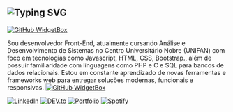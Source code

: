 ## ![Typing SVG](https://readme-typing-svg.herokuapp.com/?lines=Bem+vindo+ao+meu+Github&font=Fira%20Code¢er=true&width=380&height=50)
[![GitHub WidgetBox](https://github-widgetbox.vercel.app/api/profile?username=allankennedys&data=repositories,commits,followers)](https://github.com/Jurredr/github-widgetbox)

Sou desenvolvedor Front-End, atualmente cursando Análise e Desenvolvimento de Sistemas no Centro Universitário Nobre (UNIFAN) com foco em tecnologias como Javascript, HTML, CSS, Bootstrap., além de possuir familiaridade com linguagens como PHP e C e SQL para bancos de dados relacionais. Estou em constante aprendizado de novas ferramentas e frameworks web para entregar soluções modernas, funcionais e responsivas.
[![GitHub WidgetBox](https://github-widgetbox.vercel.app/api/skills?languages=js,html,css,c,mysql,powershell,bash&frameworks=react,bootstrap&tools=git,npm,firebase,nodejs&software=linux,windows,vscode)](https://github.com/Jurredr/github-widgetbox)

<a href="https://www.linkedin.com/in/allankennedys/" target="_blank"><img src="https://img.shields.io/badge/LinkedIn-%230077B5.svg?&style=flat-square&logo=linkedin&logoColor=white" alt="LinkedIn"></a>
<a href="https://dev.to/allankennedys" target="_blank"><img src="https://img.shields.io/badge/DEV-%230A0A0A.svg?&style=flat-square&logo=DEV.to&logoColor=white" alt="DEV.to"></a>
<a href="https://allankennedys.VERCEL.APP" target="_blank"><img src="https://img.shields.io/badge/Portf%C3%B3lio-%230A0A0A.svg?&style=flat-square&color=blue" alt="Portfólio"></a>
<a href="https://open.spotify.com/playlist/0DXmPVpdik6ujzpnV8YOFk" target="_blank"><img src="https://img.shields.io/badge/Spotify-%231ED760.svg?&style=flat-square&logo=spotify&logoColor=white" alt="Spotify"></a>
